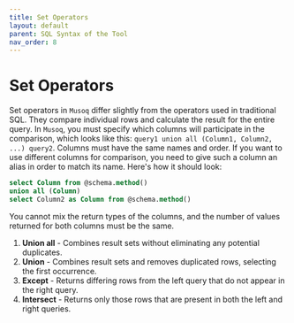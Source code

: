 ```yaml
---
title: Set Operators
layout: default
parent: SQL Syntax of the Tool
nav_order: 8
---
```


# Set Operators

Set operators in `Musoq` differ slightly from the operators used in traditional SQL. They compare individual rows and calculate the result for the entire query. In `Musoq`, you must specify which columns will participate in the comparison, which looks like this: `query1 union all (Column1, Column2, ...) query2`. Columns must have the same names and order. If you want to use different columns for comparison, you need to give such a column an alias in order to match its name. Here's how it should look:

```sql
select Column from @schema.method()
union all (Column)
select Column2 as Column from @schema.method()
``` 

You cannot mix the return types of the columns, and the number of values returned for both columns must be the same.

1. **Union all** - Combines result sets without eliminating any potential duplicates.
2. **Union** - Combines result sets and removes duplicated rows, selecting the first occurrence.
3. **Except** - Returns differing rows from the left query that do not appear in the right query.
4. **Intersect** - Returns only those rows that are present in both the left and right queries.